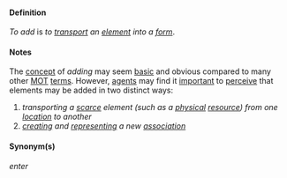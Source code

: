 #### Definition

*To add* is *to [transport](https://github.com/gcassel/Modular-Organization-Terminology/blob/master/terms/transport.md) an [element](https://github.com/gcassel/Modular-Organization-Terminology/blob/master/terms/element.md) into a [form](https://github.com/gcassel/Modular-Organization-Terminology/blob/master/terms/form.md)*.

#### Notes

The [concept](https://github.com/gcassel/Modular-Organization-Terminology/blob/master/terms/concept.md) of *adding* may seem [basic](https://github.com/gcassel/Modular-Organization-Terminology/blob/master/terms/base.md) and obvious compared to many other [MOT](https://github.com/gcassel/Modular-Organization-Terminology/) [terms](https://github.com/gcassel/Modular-Organization-Terminology/blob/master/terms/term.md).   However, [agents](https://github.com/gcassel/Modular-Organization-Terminology/blob/master/terms/agent.md) may find it [important](https://github.com/gcassel/Modular-Organization-Terminology/blob/master/terms/importance.md) to [perceive](https://github.com/gcassel/Modular-Organization-Terminology/blob/master/terms/perceive.md) that elements may be added in two distinct ways: 

1. *transporting a [scarce](https://github.com/gcassel/Modular-Organization-Terminology/blob/master/terms/scarce.md) element (such as a [physical](https://github.com/gcassel/Modular-Organization-Terminology/blob/master/terms/physical.md) [resource](https://github.com/gcassel/Modular-Organization-Terminology/blob/master/terms/resource.md)) from one [location](https://github.com/gcassel/Modular-Organization-Terminology/blob/master/terms/locate.md) to another*
2. *[creating](https://github.com/gcassel/Modular-Organization-Terminology/blob/master/terms/create.md) and [representing](https://github.com/gcassel/Modular-Organization-Terminology/blob/master/terms/represent.md) a new [association](https://github.com/gcassel/Modular-Organization-Terminology/blob/master/terms/associate.md)*

#### Synonym(s)

*enter*
